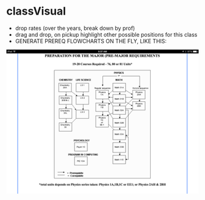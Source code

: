 classVisual
===========

* drop rates (over the years, break down by prof)
* drag and drop, on pickup highlight other possible positions for this class
* GENERATE PREREQ FLOWCHARTS ON THE FLY, LIKE THIS:

![prerequisites](prereqs.png)
